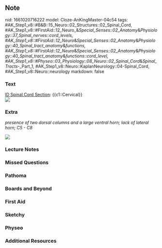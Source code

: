 ## Note
nid: 1661020716222
model: Cloze-AnKingMaster-04c54
tags: #AK_Step1_v8::#B&B::15_Neuro::02_Structures::02_Spinal_Cord, #AK_Step1_v8::#FirstAid::12_Neuro_&_Special_Senses::02_Anatomy_&_Physiology::37_Spinal_nerves::cord_levels, #AK_Step1_v8::#FirstAid::12_Neuro_&_Special_Senses::02_Anatomy_&_Physiology::40_Spinal_tract_anatomy_&_functions, #AK_Step1_v8::#FirstAid::12_Neuro_&_Special_Senses::02_Anatomy_&_Physiology::40_Spinal_tract_anatomy_&_functions::cord_level, #AK_Step1_v8::#Physeo::03_Physiology::08_Neuro::02_Spinal_Cord_&_Spinal_Tracts_-_Part_1, #AK_Step1_v8::Neuro::KaplanNeurology::04-Spinal_Cord, #AK_Step1_v8::Neuro::neurology
markdown: false

### Text
<div>
  <u>ID Spinal Cord Section</u>: {{c1::Cervical}}
</div>
<div><img src="paste-1331439861917.jpg"></div>

### Extra
<i>presence of two dorsal columns and a large ventral horn; lack of
lateral horn; C5 - C8</i>
<div><img src="paste-108001247625385.jpg"></div>

### Lecture Notes


### Missed Questions


### Pathoma


### Boards and Beyond


### First Aid


### Sketchy


### Physeo


### Additional Resources

